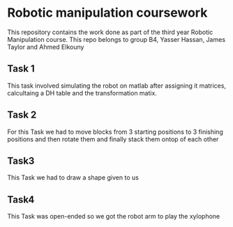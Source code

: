 # Robotic manipulation coursework 
This repository contains the work done as part of the third year Robotic Manipulation course. This repo belongs to group B4, Yasser Hassan, James Taylor and Ahmed Elkouny
## Task 1 
This task involved simulating the robot on matlab after assigning it matrices, calcultaing a DH table and the transformation matix.
## Task 2
For this Task we had to move blocks from 3 starting positions to 3 finishing positions and then rotate them and finally stack them ontop of each other
## Task3
This Task we had to draw a shape given to us
## Task4
This Task was open-ended so we got the robot arm to play the xylophone
